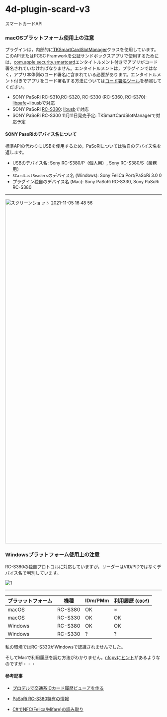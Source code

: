 # 4d-plugin-scard-v3
スマートカードAPI

### macOSプラットフォーム使用上の注意

プラグインは，内部的に[TKSmartCardSlotManager](https://developer.apple.com/documentation/cryptotokenkit/tksmartcardslotmanager?language=objc)クラスを使用しています。このAPIまたはPCSC Framworkを公証サンドボックスアプリで使用するためには，[com.apple.security.smartcard](https://developer.apple.com/documentation/bundleresources/entitlements/com_apple_security_smartcard?language=objc)エンタイトルメント付きでアプリがコード署名されていなければなりません。エンタイトルメントは，プラグインではなく，アプリ本体側のコード署名に含まれている必要があります。エンタイトルメント付きでアプリをコード署名する方法については[コード署名ツール](https://github.com/miyako/4d-class-build-application)を参照してください。

* SONY PaSoRi RC-S310,RC-S320, RC-S330 (RC-S360, RC-S370): [libpafe](https://github.com/rfujita/libpafe)+libusbで対応
* SONY PaSoRi [RC-S380](https://www.sony.co.jp/Products/felica/consumer/support/faq/detail/253.html): [libusb](https://github.com/libusb/libusb)で対応
* SONY PaSoRi RC-S300 11月11日発売予定: TKSmartCardSlotManagerで対応予定

#### SONY PasoRiのデバイス名について

標準APIの代わりにUSBを使用するため，PaSoRiについては独自のデバイス名を返します。

* USBのデバイス名: Sony RC-S380/P（個人用）, Sony RC-S380/S（業務用）
* `SCardListReaders`のデバイス名 (Windows): Sony FeliCa Port/PaSoRi 3.0 0
* プラグイン独自のデバイス名 (Mac): Sony PaSoRi RC-S330, Sony PaSoRi RC-S380

---

<img width="1104" alt="スクリーンショット 2021-11-05 16 48 56" src="https://user-images.githubusercontent.com/1725068/140476325-73319d2e-2af2-40f4-9012-647e1a225102.png">

### Windowsプラットフォーム使用上の注意

RC-S380の独自プロトコルに対応していますが，リーダーはVID/PIDではなくデバイス名で判別しています。

![1](https://user-images.githubusercontent.com/1725068/140601288-027c4fe3-d544-43a0-b248-61d61545db6e.png)

---

|  プラッットフォーム  |  機種  | IDm/PMm | 利用履歴 (`090f`) |
| ---- | ---- | ---- | ---- |
|  macOS  |  RC-S380  | OK | × |
|  macOS  |  RC-S330  | OK | OK |
|  Windows  |  RC-S380 | OK | OK |
|  Windows  |  RC-S330 | ? | ? |

私の環境ではRC-S330がWindowsで認識されませんでした。

そしてMacで利用履歴を読む方法がわかりません。[nfcpy](https://nfcpy.readthedocs.io/en/latest/)に[ヒント](https://nfcpy.readthedocs.io/en/latest/modules/clf.html#module-nfc.clf.rcs380)があるようなのですが・・・

#### 参考記事

* [プロデルで交通系ICカード履歴ビューアを作る](https://wp.utopiat.net/2017/08/305/)

* [PaSoRi RC-S380特有の情報](https://tomosoft.jp/design/?p=5543)

* [C#でNFC(Felica/Mifare)の読み取り](https://office-fun.com/techmemo-csharp-nfcreading-practice02/)
